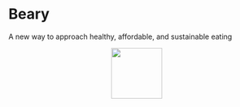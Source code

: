 # Beary
A new way to approach healthy,  affordable, and sustainable eating

<div id="header" align="center">
  <img src="https://images.vexels.com/media/users/3/230812/isolated/preview/80c9c2b32421700a201f16aa09320ff7-happy-strawberry-cartoon.png" width="100"/>
</div>
